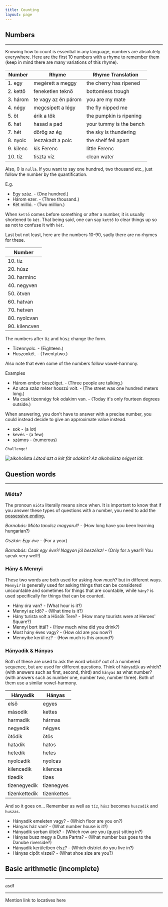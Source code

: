 ```yaml
---
title: Counting
layout: page
---
```


## Numbers

---

Knowing how to count is essential in any language, numbers are absolutely everywhere. Here are the first 10 numbers with a rhyme to remember them (keep in mind there are many variations of this rhyme).

| Number    | Rhyme               | Rhyme Translation       |
|-----------|---------------------|-------------------------|
| 1. egy    | megérett a meggy    | the cherry has ripened  |
| 2. kettő  | feneketlen teknő    | bottomless trough       |
| 3. három  | te vagy az én párom | you are my mate         |
| 4. négy   | megcsípett a légy   | the fly nipped me       |
| 5. öt     | érik a tök          | the pumpkin is ripening |
| 6. hat    | hasad a pad         | your tummy is the bench |
| 7. hét    | dörög az ég         | the sky is thundering   |
| 8. nyolc  | leszakadt a polc    | the shelf fell apart    |
| 9. kilenc | kis Ferenc          | little Ferenc           |
| 10. tíz   | tiszta víz          | clean water             |

Also, 0 is `nulla`. If you want to say one hundred, two thousand etc., just follow the number by the quantification.

E.g.

* Egy száz. - (One hundred.)
* Három ezer. - (Three thousand.)
* Két millió. - (Two million.)

When `kettő` comes before something or after a number, it is usually shortened to `két`. That being said, one can say `kettő` to clear things up so as not to confuse it with `hét`.

Last but not least, here are the numbers 10-90, sadly there are no rhymes for these.

| Number        |
|---------------|
| 10. tíz       |
| 20. húsz      |
| 30. harminc   |
| 40. negyven   |
| 50. ötven     |
| 60. hatvan    |
| 70. hetven    |
| 80. nyolcvan  |
| 90. kilencven |

The numbers after tíz and húsz change the form.

* Tizennyolc. - (Eighteen.)
* Huszonkét. - (Twentytwo.)

Also note that even some of the numbers follow vowel-harmony. 

Examples

* Három ember beszélget. - (Three people are talking.)
* Az utca száz méter hosszú volt. - (The street was one hundred meters long.)
* Ma csak tizennégy fok odakinn van. - (Today it's only fourteen degrees outside.)

When answering, you don't have to answer with a precise number, you could instead decide to give an approximate value instead.

* sok - (a lot)
* kevés - (a few)
* számos - (numerous)

`Challenge!`

![alkoholista](https://magyartanulas.github.io/public/alkoholista.png)
*Látod azt a két fát odakint? Az alkoholista négyet lát.*

## Question words

---

### Mióta?

The pronoun `mióta` literally means since when. It is important to know that if you answer these types of questions with a number, you need to add the [possessive ending.](https://magyartanulas.github.io/dative_possession/)

*Barnabás: Mióta tanulsz magyarul?* - (How long have you been learning hungarian?)

*Oszkár: Egy éve* - (For a year)

*Barnabás: Csak egy éve?! Nagyon jól beszélsz!* - (Only for a year?! You speak very well!)

### Hány & Mennyi

These two words are both used for asking *how much?* but in different ways. `Mennyi?` is generally used for asking things that can be considered uncountable and sometimes for things that are countable, while `hány?` is used specifically for things that can be counted. 

* Hány óra van? - (What hour is it?)
* Mennyi az Idő? - (What time is it?)
* Hány turista volt a Hősök Tere? - (How many tourists were at Heroes' Square?)
* Mennyi bort ittál? - (How much wine did you drink?)
* Most hány éves vagy? - (How old are you now?)
* Mennyibe kerül ez? - (How much is this around?)

### Hányadik & Hányas

Both of these are used to ask the word *which?* out of a numbered sequence, but are used for different questions. Think of `hányadik` as which? (with answers such as first, second, third) and `hányas` as what number? (with answers such as number one, number two, number three). Both of them use a similar vowel-harmony.

| Hányadik      | Hányas      |
|---------------|-------------|
| első          | egyes       |
| második       | kettes      |
| harmadik      | hármas      |
| negyedik      | négyes      |
| ötödik        | ötös        |
| hatadik       | hatos       |
| hetedik       | hetes       |
| nyolcadik     | nyolcas     |
| kilencedik    | kilences    |
| tizedik       | tizes       |
| tizenegyedik  | tizenegyes  |
| tizenkettedik | tizenkettes |

And so it goes on... Remember as well as `tíz`, `húsz` becomes `huszadik` and `huszas`.

* Hányadik emeleten vagy? - (Which floor are you on?)
* Hányas ház van? - (What number house is it?)
* Hányadik sorban ültek? - (Which row are you (guys) sitting in?)
* Hányas busz megy a Duna Partra? - (What number bus goes to the Danube riverside?)
* Hányadik kerületben élsz? - (Which district do you live in?)
* Hányas cipőt viszel? - (What shoe size are you?)

## Basic arithmetic (incomplete)

---

asdf

---

Mention link to locatives here
